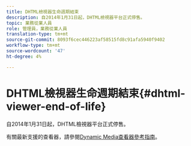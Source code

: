 ```yaml
---
title: DHTML檢視器生命週期結束
description: 自2014年1月31日起，DHTML檢視器平台正式停售。
topic: 業務從業人員
role: 管理員，業務從業人員
translation-type: tm+mt
source-git-commit: 8093f6cec446223af58515fd8c91afa5940f9402
workflow-type: tm+mt
source-wordcount: '47'
ht-degree: 4%

---
```



# DHTML檢視器生命週期結束{#dhtml-viewer-end-of-life}

自2014年1月31日起，DHTML檢視器平台正式停售。

有關最新支援的查看器，請參閱[Dynamic Media查看器參考指南](https://experienceleague.adobe.com/docs/dynamic-media-developer-resources/library/home.html)。